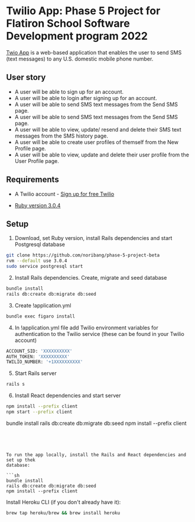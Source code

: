 # Twilio App: Phase 5 Project for Flatiron School Software Development program 2022

[Twio App](https://enigmatic-wave-74156.herokuapp.com/profileform) is a web-based application that enables the user to send SMS (text messages) to any U.S. domestic mobile phone number.

## User story

- A user will be able to sign up for an account.
- A user will be able to login after signing up for an account.
- A user will be able to send SMS text messages from the Send SMS page.
- A user will be able to send SMS text messages from the Send SMS page.
- A user will be able to view, update/ resend and delete their SMS text messages from the SMS history page. 
- A user will be able to create user profiles of themself from the New Profile page.
- A user will be able to view, update and delete their user profile from the User Profile page. 


## Requirements
- A Twilio account - [Sign up for free Twilio](https://www.twilio.com/try-twilio)

- [Ruby version 3.0.4](https://rvm.io/rubies/installing) 


## Setup

1. Download, set Ruby version, install Rails dependencies and start Postgresql database

```sh
git clone https://github.com/noribang/phase-5-project-beta
rvm --default use 3.0.4
sudo service postgresql start
```

2. Install Rails dependencies. Create, migrate and seed database

```sh
bundle install
rails db:create db:migrate db:seed
```

3. Create !application.yml

```sh
bundle exec figaro install
```

4. In !application.yml file add Twilio environment variables for authentication to the Twilio service (these can be found in your Twilio account)

```sh
ACCOUNT_SID: 'XXXXXXXXXX'
AUTH_TOKEN: 'XXXXXXXXXX'
TWILIO_NUMBER: '+1XXXXXXXXXX'
```

5. Start Rails server

```sh
rails s
```

6. Install React dependencies and start server

```sh
npm install --prefix client
npm start --prefix client
```



bundle install
rails db:create db:migrate db:seed
npm install --prefix client
```




To run the app locally, install the Rails and React dependencies and set up thek
database:

```sh
bundle install
rails db:create db:migrate db:seed
npm install --prefix client
```

Install Heroku CLI (if you don't already have it):

```sh
brew tap heroku/brew && brew install heroku
```

